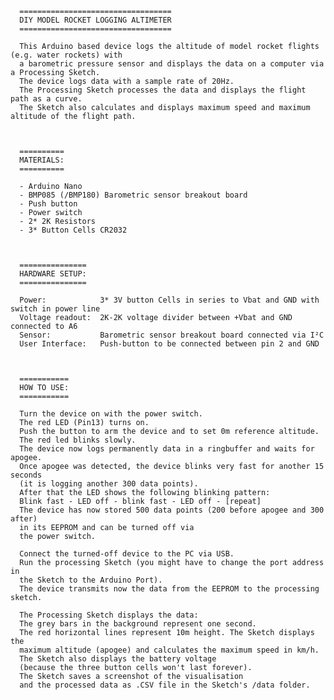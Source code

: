  
      ==================================
      DIY MODEL ROCKET LOGGING ALTIMETER
      ==================================
      
      This Arduino based device logs the altitude of model rocket flights (e.g. water rockets) with 
      a barometric pressure sensor and displays the data on a computer via a Processing Sketch. 
      The device logs data with a sample rate of 20Hz. 
      The Processing Sketch processes the data and displays the flight path as a curve. 
      The Sketch also calculates and displays maximum speed and maximum altitude of the flight path.
      
      
     
      ==========
      MATERIALS:
      ==========
      
      - Arduino Nano
      - BMP085 (/BMP180) Barometric sensor breakout board 
      - Push button
      - Power switch
      - 2* 2K Resistors
      - 3* Button Cells CR2032
      
      
      
      ===============
      HARDWARE SETUP:
      ===============
      
      Power:            3* 3V button Cells in series to Vbat and GND with switch in power line
      Voltage readout:  2K-2K voltage divider between +Vbat and GND connected to A6
      Sensor:           Barometric sensor breakout board connected via I²C
      User Interface:   Push-button to be connected between pin 2 and GND
      
      
      
      ===========
      HOW TO USE:
      ===========
      
      Turn the device on with the power switch. 
      The red LED (Pin13) turns on. 
      Push the button to arm the device and to set 0m reference altitude.
      The red led blinks slowly.
      The device now logs permanently data in a ringbuffer and waits for apogee.
      Once apogee was detected, the device blinks very fast for another 15 seconds 
      (it is logging another 300 data points).
      After that the LED shows the following blinking pattern:
      Blink fast - LED off - blink fast - LED off - [repeat]
      The device has now stored 500 data points (200 before apogee and 300 after) 
      in its EEPROM and can be turned off via 
      the power switch.
      
      Connect the turned-off device to the PC via USB.
      Run the processing Sketch (you might have to change the port address in 
      the Sketch to the Arduino Port).
      The device transmits now the data from the EEPROM to the processing sketch.
      
      The Processing Sketch displays the data: 
      The grey bars in the background represent one second. 
      The red horizontal lines represent 10m height. The Sketch displays the 
      maximum altitude (apogee) and calculates the maximum speed in km/h.
      The Sketch also displays the battery voltage 
      (because the three button cells won't last forever).
      The Sketch saves a screenshot of the visualisation 
      and the processed data as .CSV file in the Sketch's /data folder.
   
